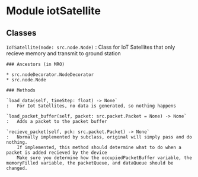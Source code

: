 Module iotSatellite
===================

Classes
-------

`IoTSatellite(node: src.node.Node)`
:   Class for IoT Satellites that only recieve memory and transmit to ground station

    ### Ancestors (in MRO)

    * src.nodeDecorator.NodeDecorator
    * src.node.Node

    ### Methods

    `load_data(self, timeStep: float) ‑> None`
    :   For Iot Satellites, no data is generated, so nothing happens

    `load_packet_buffer(self, packet: src.packet.Packet = None) ‑> None`
    :   Adds a packet to the packet buffer

    `recieve_packet(self, pck: src.packet.Packet) ‑> None`
    :   Normally implemented by subclass, original will simply pass and do nothing.
        If implemented, this method should determine what to do when a packet is added recieved by the device
        Make sure you determine how the occupiedPacketBuffer variable, the memoryFilled variable, the packetQueue, and dataQueue should be changed.